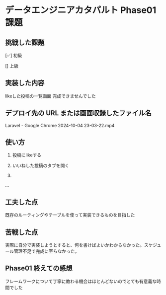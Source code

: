 # データエンジニアカタパルト Phase01 課題

## 挑戦した課題

[✅] 初級

[] 上級

## 実装した内容
likeした投稿の一覧画面
完成できませんでした

## デプロイ先の URL または画面収録したファイル名
Laravel - Google Chrome 2024-10-04 23-03-22.mp4

## 使い方

1. 投稿にlikeする

2. いいねした投稿のタブを開く

3. 

...

## 工夫した点
既存のルーティングやテーブルを使って実装できるものを目指した

## 苦戦した点
実際に自分で実装しようとすると、何を書けばよいかわからなかった。スケジュール管理不足で完成に至らなかった。

## Phase01 終えての感想
フレームワークについて丁寧に教わる機会はほとんどないのでとても有意義な時間でした